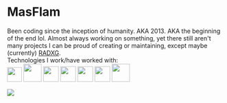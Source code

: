 <!--### This *secret* is actually pretty cool

- 🔭 I’m currently working on **JModer8r** - a Discord server moderation and management bot written in Java
- 🌱 I’m currently learning **Spring (Boot)**, **Kotlin**, **Rust**, **Haskell**
- 👯 I’m looking to collaborate on *nothing in particular really*
- 🤔 I’m looking for help with *nothing in particular really*
- 💬 Ask me about **Python**, I'll ask you to **leave**.
- 📫 How to reach me: ***don't***
- 😄 Pronouns: srsly? okay: **Apache Maven**/**Apache Tomcat**
- ⚡ Fun fact: [this](/the-communist-manifesto.md)
-->

# MasFlam
Been coding since the inception of humanity. AKA 2013. AKA the beginning of the end lol. Almost always working on something, yet there still aren't many projects I can be proud of creating or maintaining, except maybe (currently) [RADXG](https://github.com/MasFlam/radxg).  
Technologies I work/have worked with:  
<img height="34" src="https://git-scm.com/images/logo@2x.png">
<img height="42" src="https://cdn.discordapp.com/emojis/232723447321460737.png">
<img height="36" src="https://maven.apache.org/images/maven-logo-black-on-white.png">
<img height="36" src="https://spring.io/images/spring-logo-9146a4d3298760c2e7e49595184e1975.svg">
<img height="36" src="https://github.com/DV8FromTheWorld/JDA/raw/assets/assets/readme/logo.png?raw=true">
<img height="36" src="https://www.rust-lang.org/static/images/favicon-32x32.png">
<img height="42" src="https://julialang.org/assets/infra/logo.svg">

<!-- ![](https://github-readme-stats.vercel.app/api?username=MasFlam&title_color=000000)  -->
![](https://github-readme-stats.vercel.app/api/top-langs/?username=MasFlam&title_color=00000&hide=processing)
